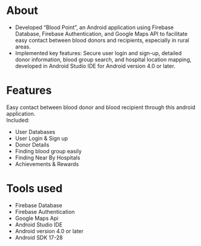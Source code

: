 # About

- Developed “Blood Point”, an Android application using Firebase Database, Firebase Authentication, and Google Maps API to facilitate easy contact between blood donors and recipients, especially in rural areas.<br>
- Implemented key features: Secure user login and sign-up, detailed donor information, blood group search, and hospital location mapping, developed in Android Studio IDE for Android version 4.0 or later.

# Features
Easy contact between blood donor and blood recipient through this android application.<br>
Included:
- User Databases
- User Login & Sign up
- Donor Details
- Finding blood group easily
- Finding Near By Hospitals
- Achievements & Rewards
       
# Tools used
- Firebase Database
- Firebase Authentication
- Google Maps Api
- Android Studio IDE
- Android version 4.0 or later
- Android SDK 17-28
  



